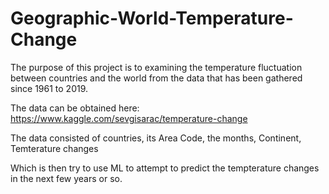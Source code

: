 # Geographic-World-Temperature-Change

The purpose of this project is to examining the temperature fluctuation between countries and the world from the data that has been gathered since 1961 to 2019.

The data can be obtained here: https://www.kaggle.com/sevgisarac/temperature-change

The data consisted of countries, its Area Code, the months, Continent, Temterature changes

Which is then try to use ML to attempt to predict the tempterature changes in the next few years or so.
